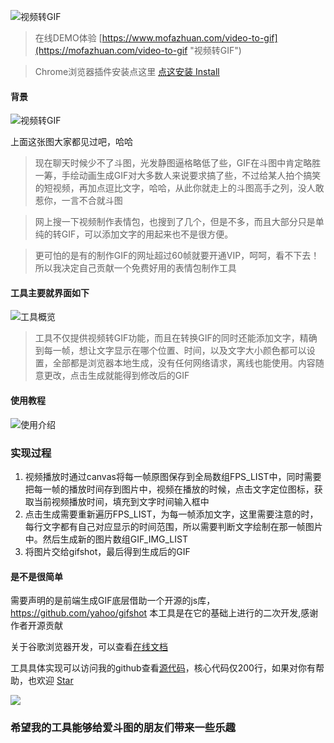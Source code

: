 ![](https://github.com/ColdDay/mp4ToGif/blob/master/images/%E6%9D%A8%E8%B6%85%E8%B6%8A.gif?raw=true "视频转GIF")

> 在线DEMO体验 [https://www.mofazhuan.com/video-to-gif](https://mofazhuan.com/video-to-gif "视频转GIF")

> Chrome浏览器插件安装点这里     [点这安装 Install](https://chrome.google.com/webstore/detail/%E8%A7%86%E9%A2%91%E8%BD%ACgif/leddonjpeickjppkdpmojghbikcimbca "视频转GIF")

#### 背景   
![](https://user-gold-cdn.xitu.io/2019/1/5/1681d9bf06d63c56?w=300&h=184&f=gif&s=1022939 "视频转GIF")

上面这张图大家都见过吧，哈哈
> 现在聊天时候少不了斗图，光发静图逼格略低了些，GIF在斗图中肯定略胜一筹，手绘动画生成GIF对大多数人来说要求搞了些，不过给某人拍个搞笑的短视频，再加点逗比文字，哈哈，从此你就走上的斗图高手之列，没人敢惹你，一言不合就斗图

> 网上搜一下视频制作表情包，也搜到了几个，但是不多，而且大部分只是单纯的转GIF，可以添加文字的用起来也不是很方便。

> 更可怕的是有的制作GIF的网址超过60帧就要开通VIP，呵呵，看不下去！
> 所以我决定自己贡献一个免费好用的表情包制作工具

#### 工具主要就界面如下
![](https://user-gold-cdn.xitu.io/2019/1/5/1681d6c44a63f4c1?w=1148&h=704&f=png&s=303333 "工具概览")

> 工具不仅提供视频转GIF功能，而且在转换GIF的同时还能添加文字，精确到每一帧，想让文字显示在哪个位置、时间，以及文字大小颜色都可以设置，全部都是浏览器本地生成，没有任何网络请求，离线也能使用。内容随意更改，点击生成就能得到修改后的GIF

#### 使用教程
![](https://user-gold-cdn.xitu.io/2019/1/5/1681d7a6ff5588ad?w=1064&h=1420&f=png&s=342611 "使用介绍")
    
### 实现过程
1. 视频播放时通过canvas将每一帧原图保存到全局数组FPS_LIST中，同时需要把每一帧的播放时间存到图片中，视频在播放的时候，点击文字定位图标，获取当前视频播放时间，填充到文字时间输入框中
2. 点击生成需要重新遍历FPS_LIST，为每一帧添加文字，这里需要注意的时，每行文字都有自己对应显示的时间范围，所以需要判断文字绘制在那一帧图片中。然后生成新的图片数组GIF_IMG_LIST
3. 将图片交给gifshot，最后得到生成后的GIF

#### 是不是很简单

需要声明的是前端生成GIF底层借助一个开源的js库，https://github.com/yahoo/gifshot
本工具是在它的基础上进行的二次开发,感谢作者开源贡献

关于谷歌浏览器开发，可以查看[在线文档](https://github.com/kaola-fed/blog/issues/25 "视频转GIF")

工具具体实现可以访问我的github查看[源代码](https://github.com/ColdDay/mp4ToGif "视频转GIF")，核心代码仅200行，如果对你有帮助，也欢迎 [Star](https://github.com/ColdDay/mp4ToGif "mp4ToGif")


![](https://user-gold-cdn.xitu.io/2019/1/5/1681dcf96c0747d4?w=300&h=216&f=gif&s=1515269 "")

### 希望我的工具能够给爱斗图的朋友们带来一些乐趣
